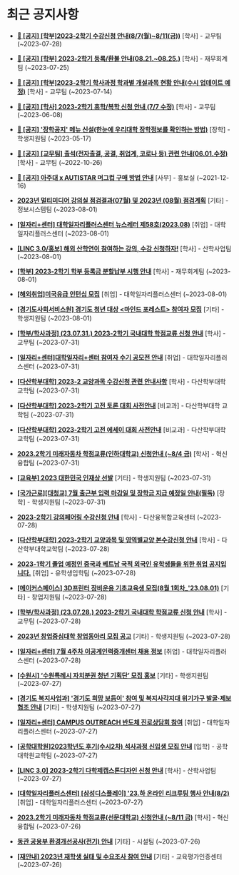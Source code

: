 # 최근 공지사항

* **[📌 [공지] [학부]2023-2학기 수강신청 안내(8/7(월)~8/11(금))](http://ajou.ac.kr/kr/ajou/notice.do?mode=view&amp;articleNo=219489&amp;article.offset=0&amp;articleLimit=30)**
 [학사] - 교무팀 (~2023-07-28)

* **[📌 [공지] [학부] 2023-2학기 등록/환불 안내(08.21.~08.25.)](http://ajou.ac.kr/kr/ajou/notice.do?mode=view&amp;articleNo=219379&amp;article.offset=0&amp;articleLimit=30)**
 [학사] - 재무회계팀 (~2023-07-25)

* **[📌 [공지] [학부]2023-2학기 학사과정 학과별 개설과목 현황 안내(수시 업데이트 예정)](http://ajou.ac.kr/kr/ajou/notice.do?mode=view&amp;articleNo=219065&amp;article.offset=0&amp;articleLimit=30)**
 [학사] - 교무팀 (~2023-07-14)

* **[📌 [공지] [학사] 2023-2학기 휴학/복학 신청 안내 (7/7 수정)](http://ajou.ac.kr/kr/ajou/notice.do?mode=view&amp;articleNo=215587&amp;article.offset=0&amp;articleLimit=30)**
 [학사] - 교무팀 (~2023-06-08)

* **[📌 [공지] &#x27;장학공지&#x27; 메뉴 신설(한눈에 우리대학 장학정보를 확인하는 방법)](http://ajou.ac.kr/kr/ajou/notice.do?mode=view&amp;articleNo=214764&amp;article.offset=0&amp;articleLimit=30)**
 [장학] - 학생지원팀 (~2023-05-17)

* **[📌 [공지] [교무팀] 출석(전자출결, 공결, 취업계, 코로나 등) 관련 안내(06.01.수정)](http://ajou.ac.kr/kr/ajou/notice.do?mode=view&amp;articleNo=205552&amp;article.offset=0&amp;articleLimit=30)**
 [학사] - 교무팀 (~2022-10-26)

* **[📌 [공지] 아주대 x AUTISTAR 머그컵 구매 방법 안내](http://ajou.ac.kr/kr/ajou/notice.do?mode=view&amp;articleNo=147976&amp;article.offset=0&amp;articleLimit=30)**
 [사무] - 홍보실 (~2021-12-16)

* **[2023년 멀티미디어 강의실 점검결과(07월) 및 2023년 (08월) 점검계획](http://ajou.ac.kr/kr/ajou/notice.do?mode=view&amp;articleNo=219588&amp;article.offset=0&amp;articleLimit=30)**
 [기타] - 정보시스템팀 (~2023-08-01)

* **[[일자리+센터] 대학일자리플러스센터 뉴스레터 제58호(2023.08)](http://ajou.ac.kr/kr/ajou/notice.do?mode=view&amp;articleNo=219586&amp;article.offset=0&amp;articleLimit=30)**
 [취업] - 대학일자리플러스센터 (~2023-08-01)

* **[[LINC 3.0/홍보] 해외 산학연이 참여하는 강의, 수강 신청하자!](http://ajou.ac.kr/kr/ajou/notice.do?mode=view&amp;articleNo=219580&amp;article.offset=0&amp;articleLimit=30)**
 [학사] - 산학사업팀 (~2023-08-01)

* **[[학부] 2023-2학기 학부 등록금 분할납부 시행 안내](http://ajou.ac.kr/kr/ajou/notice.do?mode=view&amp;articleNo=219579&amp;article.offset=0&amp;articleLimit=30)**
 [학사] - 재무회계팀 (~2023-08-01)

* **[[해외취업]미국유급 인턴십 모집](http://ajou.ac.kr/kr/ajou/notice.do?mode=view&amp;articleNo=219574&amp;article.offset=0&amp;articleLimit=30)**
 [취업] - 대학일자리플러스센터 (~2023-08-01)

* **[[경기도사회서비스원] 경기도 청년 대상 &lt;마인드 포레스트&gt; 참여자 모집](http://ajou.ac.kr/kr/ajou/notice.do?mode=view&amp;articleNo=219572&amp;article.offset=0&amp;articleLimit=30)**
 [기타] - 학생지원팀 (~2023-08-01)

* **[[학부/학사과정] (23.07.31.) 2023-2학기 국내대학 학점교류 신청 안내](http://ajou.ac.kr/kr/ajou/notice.do?mode=view&amp;articleNo=219570&amp;article.offset=0&amp;articleLimit=30)**
 [학사] - 교무팀 (~2023-07-31)

* **[[일자리+센터]대학일자리+센터 참여자 수기 공모전 안내](http://ajou.ac.kr/kr/ajou/notice.do?mode=view&amp;articleNo=219562&amp;article.offset=0&amp;articleLimit=30)**
 [취업] - 대학일자리플러스센터 (~2023-07-31)

* **[[다산학부대학] 2023-2 교양과목 수강신청 관련 안내사항](http://ajou.ac.kr/kr/ajou/notice.do?mode=view&amp;articleNo=219559&amp;article.offset=0&amp;articleLimit=30)**
 [학사] - 다산학부대학교학팀 (~2023-07-31)

* **[[다산학부대학] 2023-2학기 고전 토론 대회 사전안내](http://ajou.ac.kr/kr/ajou/notice.do?mode=view&amp;articleNo=219557&amp;article.offset=0&amp;articleLimit=30)**
 [비교과] - 다산학부대학 교학팀 (~2023-07-31)

* **[[다산학부대학] 2023-2학기 고전 에세이 대회 사전안내](http://ajou.ac.kr/kr/ajou/notice.do?mode=view&amp;articleNo=219556&amp;article.offset=0&amp;articleLimit=30)**
 [비교과] - 다산학부대학 교학팀 (~2023-07-31)

* **[2023.2학기 미래자동차 학점교류(인하대학교) 신청안내 (~8/4 금)](http://ajou.ac.kr/kr/ajou/notice.do?mode=view&amp;articleNo=219536&amp;article.offset=0&amp;articleLimit=30)**
 [학사] - 혁신융합팀 (~2023-07-31)

* **[[교육부] 2023 대한민국 인재상 선발](http://ajou.ac.kr/kr/ajou/notice.do?mode=view&amp;articleNo=219534&amp;article.offset=0&amp;articleLimit=30)**
 [기타] - 학생지원팀 (~2023-07-31)

* **[[국가근로][대청교] 7월 출근부 입력 마감일 및 장학금 지급 예정일 안내(필독)](http://ajou.ac.kr/kr/ajou/notice.do?mode=view&amp;articleNo=219528&amp;article.offset=0&amp;articleLimit=30)**
 [장학] - 학생지원팀 (~2023-07-31)

* **[2023-2학기 강의페어링 수강신청 안내](http://ajou.ac.kr/kr/ajou/notice.do?mode=view&amp;articleNo=219516&amp;article.offset=0&amp;articleLimit=30)**
 [학사] - 다산융복합교육센터 (~2023-07-28)

* **[[다산학부대학] 2023-2학기 교양과목 및 영역별교양 본수강신청 안내](http://ajou.ac.kr/kr/ajou/notice.do?mode=view&amp;articleNo=219515&amp;article.offset=0&amp;articleLimit=30)**
 [학사] - 다산학부대학교학팀 (~2023-07-28)

* **[2023-1학기 졸업 예정인 중국과 베트남 국적 외국인 유학생들을 위한 취업 공지입니다.](http://ajou.ac.kr/kr/ajou/notice.do?mode=view&amp;articleNo=219509&amp;article.offset=0&amp;articleLimit=30)**
 [취업] - 유학생입학팀 (~2023-07-28)

* **[[메이커스페이스] 3D프린터 장비운용 기초교육생 모집(8월 1회차_&#x27;23.08.01)](http://ajou.ac.kr/kr/ajou/notice.do?mode=view&amp;articleNo=219506&amp;article.offset=0&amp;articleLimit=30)**
 [기타] - 창업지원팀 (~2023-07-28)

* **[[학부/학사과정] (23.07.28.) 2023-2학기 국내대학 학점교류 신청 안내](http://ajou.ac.kr/kr/ajou/notice.do?mode=view&amp;articleNo=219498&amp;article.offset=0&amp;articleLimit=30)**
 [학사] - 교무팀 (~2023-07-28)

* **[2023년 창업중심대학 창업동아리 모집 공고](http://ajou.ac.kr/kr/ajou/notice.do?mode=view&amp;articleNo=219496&amp;article.offset=0&amp;articleLimit=30)**
 [기타] - 학생지원팀 (~2023-07-28)

* **[[일자리+센터] 7월 4주차 이공계인력중개센터 채용 정보](http://ajou.ac.kr/kr/ajou/notice.do?mode=view&amp;articleNo=219495&amp;article.offset=0&amp;articleLimit=30)**
 [취업] - 대학일자리플러스센터 (~2023-07-28)

* **[[수원시] ‘수원특례시 자치분권 청년 기획단’ 모집 홍보](http://ajou.ac.kr/kr/ajou/notice.do?mode=view&amp;articleNo=219463&amp;article.offset=0&amp;articleLimit=30)**
 [기타] - 학생지원팀 (~2023-07-27)

* **[[경기도 복지사업과] &#x27;경기도 희망 보듬이&#x27; 참여 및 복지사각지대 위기가구 발굴·제보 협조 안내](http://ajou.ac.kr/kr/ajou/notice.do?mode=view&amp;articleNo=219462&amp;article.offset=0&amp;articleLimit=30)**
 [기타] - 학생지원팀 (~2023-07-27)

* **[[일자리+센터] CAMPUS OUTREACH 반도체 진로상담회 참여](http://ajou.ac.kr/kr/ajou/notice.do?mode=view&amp;articleNo=219460&amp;article.offset=0&amp;articleLimit=30)**
 [취업] - 대학일자리플러스센터 (~2023-07-27)

* **[[공학대학원]2023학년도 후기(수시2차) 석사과정 신입생 모집 안내](http://ajou.ac.kr/kr/ajou/notice.do?mode=view&amp;articleNo=219457&amp;article.offset=0&amp;articleLimit=30)**
 [입학] - 공학대학원교학팀 (~2023-07-27)

* **[[LINC 3.0] 2023-2학기 다학제캡스톤디자인 신청 안내](http://ajou.ac.kr/kr/ajou/notice.do?mode=view&amp;articleNo=219456&amp;article.offset=0&amp;articleLimit=30)**
 [학사] - 산학사업팀 (~2023-07-27)

* **[[대학일자리플러스센터] [삼성디스플레이] &#x27;23.하 온라인 리크루팅 행사 안내(8/2)](http://ajou.ac.kr/kr/ajou/notice.do?mode=view&amp;articleNo=219454&amp;article.offset=0&amp;articleLimit=30)**
 [취업] - 대학일자리플러스센터 (~2023-07-27)

* **[2023.2학기 미래자동차 학점교류(선문대학교) 신청안내 (~8/11 금)](http://ajou.ac.kr/kr/ajou/notice.do?mode=view&amp;articleNo=219438&amp;article.offset=0&amp;articleLimit=30)**
 [학사] - 혁신융합팀 (~2023-07-26)

* **[동관 공용부 환경개선공사(전기) 안내](http://ajou.ac.kr/kr/ajou/notice.do?mode=view&amp;articleNo=219433&amp;article.offset=0&amp;articleLimit=30)**
 [기타] - 시설팀 (~2023-07-26)

* **[[재안내] 2023년 재학생 실태 및 수요조사 참여 안내](http://ajou.ac.kr/kr/ajou/notice.do?mode=view&amp;articleNo=219431&amp;article.offset=0&amp;articleLimit=30)**
 [기타] - 교육평가인증센터 (~2023-07-26)
